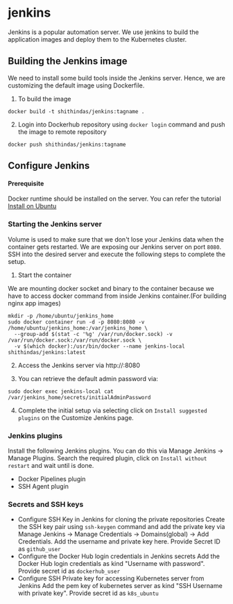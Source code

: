 # jenkins

Jenkins is a popular automation server. We use jenkins to build the application images and deploy them to the Kubernetes cluster.  

## Building the Jenkins image

We need to install some build tools inside the Jenkins server. Hence, we are customizing the default image using Dockerfile. 

1. To build the image 

```
docker build -t shithindas/jenkins:tagname .
```

2. Login into Dockerhub repository using `docker login` command and push the image to remote repository

```
docker push shithindas/jenkins:tagname
```

## Configure Jenkins 

#### Prerequisite

Docker runtime should be installed on the server. You can refer the tutorial [Install on Ubuntu](https://docs.docker.com/engine/install/ubuntu/)

### Starting the Jenkins server

Volume is used to make sure that we don't lose your Jenkins data when the container gets restarted. We are exposing our Jenkins server on port `8080`. SSH into the desired server and execute the following steps to complete the setup.

1. Start the container

We are mounting docker socket and binary to the container because we have to access docker command from inside Jenkins container.(For building nginx app images) 

```
mkdir -p /home/ubuntu/jenkins_home
sudo docker container run -d -p 8080:8080 -v /home/ubuntu/jenkins_home:/var/jenkins_home \
  --group-add $(stat -c '%g' /var/run/docker.sock) -v /var/run/docker.sock:/var/run/docker.sock \
  -v $(which docker):/usr/bin/docker --name jenkins-local shithindas/jenkins:latest
```
2. Access the Jenkins server via http://<server-IP>:8080

3. You can retrieve the default admin password via:

```
sudo docker exec jenkins-local cat /var/jenkins_home/secrets/initialAdminPassword
```

4. Complete the initial setup via selecting click on `Install suggested plugins` on the Customize Jenkins page.

### Jenkins plugins

Install the following Jenkins plugins. You can do this via Manage Jenkins → Manage Plugins. Search the required plugin, click on `Install without restart` and wait until is done.

- Docker Pipelines plugin
- SSH Agent plugin

### Secrets and SSH keys

- Configure SSH Key in Jenkins for cloning the private repositories
  Create the SSH key pair using `ssh-keygen` command and add the private key via Manage Jenkins -> Manage Credentials -> Domains(global) -> Add Credentials. Add the username and private key here. Provide Secret ID as `github_user`
- Configure the Docker Hub login credentials in Jenkins secrets
  Add the Docker Hub login credentials as kind "Username with password". Provide secret id as `dockerhub_user`
- Configure SSH Private key for accessing Kubernetes server from Jenkins
  Add the pem key of kubernetes server as kind "SSH Username with private key". Provide secret id as `k8s_ubuntu`




